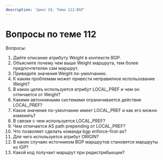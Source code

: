 ```yaml
---
description: 'Цикл 19, Тема 112:BGP'
---
```


# Вопросы по теме 112

Вопросы:

1. Дайте описание атрибуту Weight в контексте BGP.
2. Объясните почему чем выше Weight маршрута, тем более предпочтетелен сам маршрут.
3. Приведите значения Weight по-умолчанию.
4. К каким проблемам может привести неправилное использование Weight?
5. В каких целяъ используется атрибут LOCAL\_PREF и чем он отличается от Weight?
6. Какими автономными системами ограничивается действие LOCAL\_PREF?
7. Какое значение по-умолчание имеет LOCAL\_PREF и как его можно изменить?
8. В связке с чем используется LOCAL\_PREF?
9. Чем отличается AS path prepending от LOCAL\_PREF?
10. Что позволяет сделать команда bgp enforce-first-as?
11. Для чего используется атрибут ORIGIN?
12. В каких случаях источником BGP маршрутов становятся маршруты из IGP?
13. Какой код получает маршрут при редистрибьюции?

